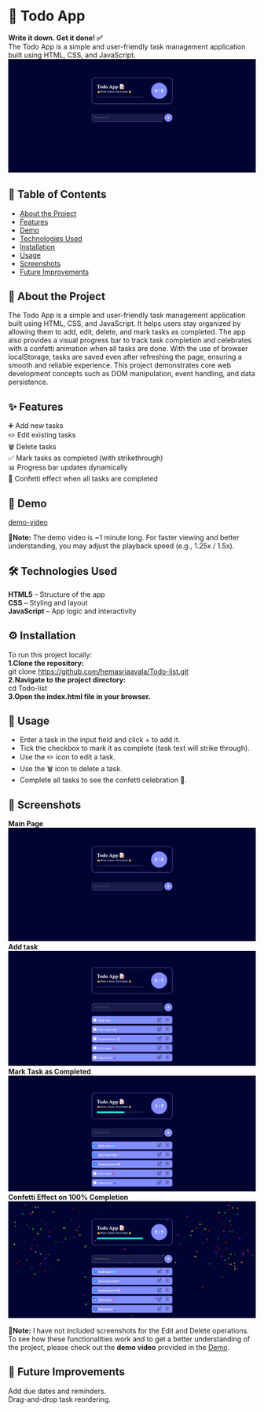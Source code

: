 # 📝 Todo App

**Write it down. Get it done! ✅**<br>
The Todo App is a simple and user-friendly task management application built using HTML, CSS, and JavaScript.
![image alt](https://github.com/hemasriaavala/Todo-list/blob/275e082bff0ba4d54de0bcfe844589d4537eb338/home-img.png)

## 📑 Table of Contents<br>
- [About the Project](#about-the-project)
- [Features](#features)
- [Demo](#demo)
- [Technologies Used](#technologies-used)
- [Installation](#installation)
- [Usage](#usage)
- [Screenshots](#screenshots)
- [Future Improvements](#future-improvements)

## 📖 About the Project<br>
The Todo App is a simple and user-friendly task management application built using HTML, CSS, and JavaScript. It helps users stay organized by allowing them to add, edit, delete, and mark tasks as completed. The app also provides a visual progress bar to track task completion and celebrates with a confetti animation when all tasks are done. With the use of browser localStorage, tasks are saved even after refreshing the page, ensuring a smooth and reliable experience. This project demonstrates core web development concepts such as DOM manipulation, event handling, and data persistence.

## ✨ Features<br>
➕ Add new tasks <br>
✏️ Edit existing tasks <br>
🗑️ Delete tasks <br>
✅ Mark tasks as completed (with strikethrough) <br>
📊 Progress bar updates dynamically <br>
🎉 Confetti effect when all tasks are completed <br>

## 🎥 Demo<br>
[demo-video](https://github.com/user-attachments/assets/dd2a57f9-5255-401f-a2c9-31acc89ba948)

📌**Note:** The demo video is ~1 minute long. For faster viewing and better understanding, you may adjust the playback speed (e.g., 1.25x / 1.5x).

## 🛠️ Technologies Used<br>
**HTML5** – Structure of the app <br>
**CSS** – Styling and layout <br>
**JavaScript** – App logic and interactivity <br>

## ⚙️ Installation<br>
To run this project locally: <br>
**1.Clone the repository:** <br>
git clone https://github.com/hemasriaavala/Todo-list.git <br>
**2.Navigate to the project directory:** <br>
cd Todo-list<br>
**3.Open the index.html file in your browser.**

## 🚀 Usage <br>
- Enter a task in the input field and click + to add it. <br>
- Tick the checkbox to mark it as complete (task text will strike through). <br>
- Use the ✏️ icon to edit a task. <br>
- Use the 🗑️ icon to delete a task. <br>
- Complete all tasks to see the confetti celebration 🎉.

## 📸 Screenshots <br>
**Main Page** <br>
![image alt](https://github.com/hemasriaavala/Todo-list/blob/1f6ccc26443042ade6da3c1cecf5e33235bcb760/img1.png) 
**Add task**<br>
![image alt](https://github.com/hemasriaavala/Todo-list/blob/1f6ccc26443042ade6da3c1cecf5e33235bcb760/img2.png)
**Mark Task as Completed** <br>
![image alt](https://github.com/hemasriaavala/Todo-list/blob/1f6ccc26443042ade6da3c1cecf5e33235bcb760/img3.png)
**Confetti Effect on 100% Completion** <br>
![image alt](https://github.com/hemasriaavala/Todo-list/blob/1f6ccc26443042ade6da3c1cecf5e33235bcb760/img4.png)

📌**Note:** I have not included screenshots for the Edit and Delete operations. To see how these functionalities work and to get a better understanding of the project, please check out the **demo video** provided in the [Demo](#demo).

## 🔮 Future Improvements<br>
Add due dates and reminders. <br>
Drag-and-drop task reordering.

